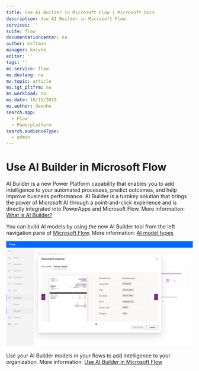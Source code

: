 ```yaml
---
title: Use AI Builder in Microsoft Flow | Microsoft Docs
description: Use AI Builder in Microsoft Flow.
services: ''
suite: flow
documentationcenter: na
author: msftman
manager: kvivek
editor: ''
tags: ''
ms.service: flow
ms.devlang: na
ms.topic: article
ms.tgt_pltfrm: na
ms.workload: na
ms.date: 10/15/2019
ms.author: deonhe
search.app: 
  - Flow
  - Powerplatform
search.audienceType: 
  - admin
---
```


# Use AI Builder in Microsoft Flow


AI Builder is a new Power Platform capability that enables you to add intelligence to your automated processes, predict outcomes, and help improve business performance. AI Builder is a turnkey solution that brings the power of Microsoft AI through a point-and-click experience and is directly integrated into PowerApps and Microsoft Flow. More information: [What is AI Builder?](/ai-builder/)

You can build AI models by using the new AI Builder tool from the left navigation pane of [Microsoft Flow](https://flow.microsoft.com). More information: [AI model types](/ai-builder/model-types)

![Use AI builder in Microsoft Flow](./media/use-ai-builder/ai_builder.png "AI Builder in Microsoft Flow")


Use your AI Builder models in your flows to add intelligence to your organization. More information: [Use AI Builder in Microsoft Flow](/ai-builder/use-in-flow-overview)


